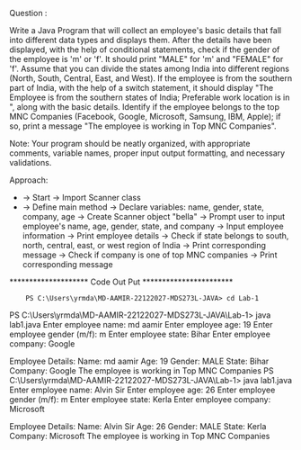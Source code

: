 Question :

Write a Java Program that will collect an employee's basic details that fall into different data types and displays them.
After the details have been displayed, with the help of conditional statements, check if the gender of the employee is 'm' or 'f'. It should print "MALE" for 'm' and "FEMALE" for 'f'.
Assume that you can divide the states among India into different regions (North, South, Central, East, and West). If the employee is from the southern part of India, with the help of a switch statement, it should display "The Employee is from the southern states of India; Preferable work location is in <state>", along with the basic details.
Identify if the employee belongs to the top MNC Companies (Facebook, Google, Microsoft, Samsung, IBM, Apple); if so, print a message "The employee is working in Top MNC Companies".

Note: Your program should be neatly organized, with appropriate comments, variable names, proper input output formatting, and necessary validations.
  
  
Approach:
        
* -> Start -> Import Scanner class
* -> Define main method
-> Declare variables: name, gender, state, company, age
-> Create Scanner object "bella"
-> Prompt user to input employee's name, age, gender, state, and company
-> Input employee information
-> Print employee details
-> Check if state belongs to south, north, central, east, or west region of India
-> Print corresponding message
-> Check if company is one of top MNC companies
-> Print corresponding message
    
    
 ******************** Code Out Put ***********************
        
        PS C:\Users\yrmda\MD-AAMIR-22122027-MDS273L-JAVA> cd Lab-1
PS C:\Users\yrmda\MD-AAMIR-22122027-MDS273L-JAVA\Lab-1> java lab1.java
Enter employee name: md aamir
Enter employee age: 19
Enter employee gender (m/f): m
Enter employee state: Bihar
Enter employee company: Google

Employee Details:
Name: md aamir
Age: 19
Gender: MALE
State: Bihar
Company: Google
The employee is working in Top MNC Companies
PS C:\Users\yrmda\MD-AAMIR-22122027-MDS273L-JAVA\Lab-1> java lab1.java
Enter employee name: Alvin Sir
Enter employee age: 26
Enter employee gender (m/f): m
Enter employee state: Kerla
Enter employee company: Microsoft

Employee Details:
Name: Alvin Sir
Age: 26
Gender: MALE
State: Kerla
Company: Microsoft
The employee is working in Top MNC Companies
        
        
        
  


  
  
